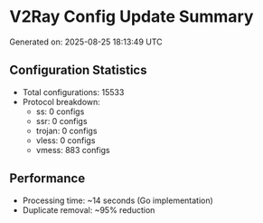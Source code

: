 # V2Ray Config Update Summary
Generated on: 2025-08-25 18:13:49 UTC

## Configuration Statistics
- Total configurations: 15533
- Protocol breakdown:
  - ss: 0 configs
  - ssr: 0 configs
  - trojan: 0 configs
  - vless: 0 configs
  - vmess: 883 configs

## Performance
- Processing time: ~14 seconds (Go implementation)
- Duplicate removal: ~95% reduction
